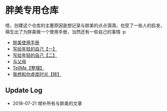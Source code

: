# 胖美专用仓库

唔，创建这个仓库的主要原因是想记录与胖美的点点滴滴，也受了一些人的启发，萌生出了为胖美做一个使用手册，当然还有一些自己的事情 :p

+ [胖美使用手册](http://www.prologu.com/2018/07/20/withAL/)
+ [写给年轻的自己【一】](http://www.prologu.com/2017/07/09/think-young/)
+ [写给年轻的自己【二】](http://www.prologu.com/2018/01/08/think-young02/)
+ [与父母](https://shimo.im/docs/kluEzIV48C4DwAGe/)
+ [TellMe【整理】](http://www.prologu.com/2018/07/20/keep/)
+ [我想和你虚度时光【转】](http://www.prologu.com/2018/06/17/want/)

## Update Log

+ 2018-07-21 增补所有与胖美的文章
